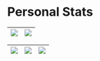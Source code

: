 # Personal Stats 
| ![](http://github-profile-summary-cards.vercel.app/api/cards/profile-details?username=victoriaquasar&theme=nord_dark) | ![](https://github-readme-streak-stats.herokuapp.com/?user=victoriaquasar&hide_border=true&date_format=M%20j%5B%2C%20Y%5D&background=2D3742&stroke=2D3742&ring=6bbbca&fire=6bbbca&currStreakNum=fff&sideNums=6bbbca&currStreakLabel=6bbbca&sideLabels=fff&dates=fff) |
| :-: | :-: |

| ![](http://github-profile-summary-cards.vercel.app/api/cards/stats?username=victoriaquasar&theme=nord_dark) | ![](http://github-profile-summary-cards.vercel.app/api/cards/repos-per-language?username=victoriaquasar&hide=Html&theme=nord_dark) | ![](http://github-profile-summary-cards.vercel.app/api/cards/most-commit-language?username=victoriaquasar&theme=nord_dark) |
| :-: | :-: | :-: |


